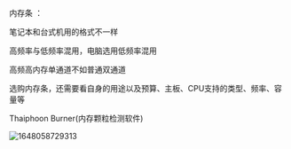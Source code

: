 内存条 ：

 笔记本和台式机用的格式不一样

高频率与低频率混用，电脑选用低频率混用

高频高内存单通道不如普通双通道

选购内存条，还需要看自身的用途以及预算、主板、CPU支持的类型、频率、容量等

Thaiphoon Burner(内存颗粒检测软件)

![1648058729313](Z:\PGrowth\PictypeRely\1648058729313.png)
